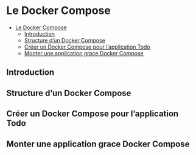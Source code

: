 # Le Docker Compose

<!-- TOC -->

- [Le Docker Compose](#le-docker-compose)
    - [Introduction](#introduction)
    - [Structure d’un Docker Compose](#structure-dun-docker-compose)
    - [Créer un Docker Compose pour l’application Todo](#créer-un-docker-compose-pour-lapplication-todo)
    - [Monter une application grace Docker Compose](#monter-une-application-grace-docker-compose)

<!-- /TOC -->

## Introduction

## Structure d’un Docker Compose

## Créer un Docker Compose pour l’application Todo

## Monter une application grace Docker Compose